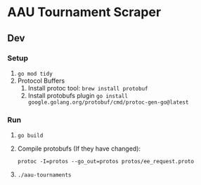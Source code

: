 # AAU Tournament Scraper

## Dev

### Setup

1. `go mod tidy`
1. Protocol Buffers
   1. Install protoc tool: `brew install protobuf`
   1. Install protobufs plugin `go install google.golang.org/protobuf/cmd/protoc-gen-go@latest`

### Run

1. `go build`
2. Compile protobufs (If they have changed):

    ```
    protoc -I=protos --go_out=protos protos/ee_request.proto
    ```

2. `./aau-tournaments`